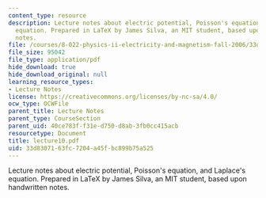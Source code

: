 ```yaml
---
content_type: resource
description: Lecture notes about electric potential, Poisson's equation, and Laplace's
  equation. Prepared in LaTeX by James Silva, an MIT student, based upon handwritten
  notes.
file: /courses/8-022-physics-ii-electricity-and-magnetism-fall-2006/33d8307163fc7204a45fbc899b75a525_lecture10.pdf
file_size: 95042
file_type: application/pdf
hide_download: true
hide_download_original: null
learning_resource_types:
- Lecture Notes
license: https://creativecommons.org/licenses/by-nc-sa/4.0/
ocw_type: OCWFile
parent_title: Lecture Notes
parent_type: CourseSection
parent_uid: 40ce783f-f31e-d750-d8ab-3fb0cc415acb
resourcetype: Document
title: lecture10.pdf
uid: 33d83071-63fc-7204-a45f-bc899b75a525
---
```

Lecture notes about electric potential, Poisson's equation, and Laplace's equation. Prepared in LaTeX by James Silva, an MIT student, based upon handwritten notes.